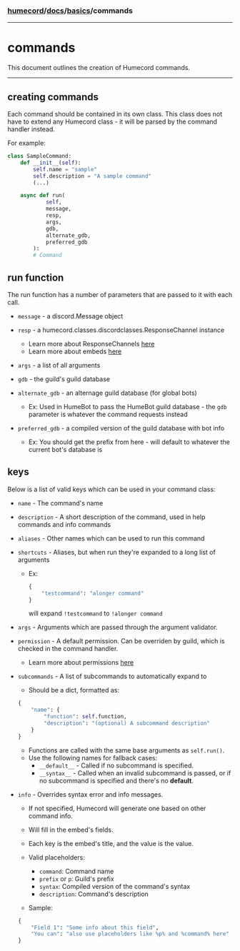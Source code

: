 ### [humecord](../..)/[docs](../README.md)/[basics](./README.md)/commands

---
# commands

This document outlines the creation of Humecord commands.

---
## creating commands

Each command should be contained in its own class.
This class does not have to extend any Humecord class - 
it will be parsed by the command handler instead.

For example:
```py
class SampleCommand:
    def __init__(self):
        self.name = "sample"
        self.description = "A sample command"
        (...)

    async def run(
            self,
            message,
            resp,
            args,
            gdb,
            alternate_gdb,
            preferred_gdb
        ):
        # Command
```

## run function

The run function has a number of parameters that
are passed to it with each call.

* `message` - a discord.Message object

* `resp` - a humecord.classes.discordclasses.ResponseChannel instance
    * Learn more about ResponseChannels [here](../classes/responsechannels.md)
    * Learn more about embeds [here](../utils/discordutils.md)

* `args` - a list of all arguments

* `gdb` - the guild's guild database

* `alternate_gdb` - an alternage guild database (for global bots)
    * Ex: Used in HumeBot to pass the HumeBot guild database - the `gdb` parameter is whatever the command requests instead

* `preferred_gdb` - a compiled version of the guild database with bot info
    * Ex: You should get the prefix from here - will default to whatever the current bot's database is

## keys

Below is a list of valid keys which can be used in your command class:

* `name` - The command's name

* `description` - A short description of the command, used in help commands and info commands

* `aliases` - Other names which can be used to run this command

* `shortcuts` - Aliases, but when run they're expanded to a long list of arguments
    * Ex: 
      ```py
      {
          "testcommand": "alonger command"
      }
      ```
      will expand `!testcommand` to `!alonger command`

* `args` - Arguments which are passed through the argument validator.

* `permission` - A default permission. Can be overriden by guild, which is checked in the command handler.
    * Learn more about permissions [here](../misc/permissions.md)

* `subcommands` - A list of subcommands to automatically expand to
    * Should be a dict, formatted as:
    ```py
    {
        "name": {
            "function": self.function,
            "description": "(optional) A subcommand description"
        }
    }
    ```
    * Functions are called with the same base arguments as `self.run()`.
    * Use the following names for fallback cases:
        * `__default__` - Called if no subcommand is specified.
        * `__syntax__` - Called when an invalid subcommand is passed, or if no subcommand is specified and there's no __default__.

* `info` - Overrides syntax error and info messages.
    * If not specified, Humecord will generate one based on other command info.

    * Will fill in the embed's fields.

    * Each key is the embed's title, and the value is the value.

    * Valid placeholders:
        * `command`: Command name
        * `prefix` or `p`: Guild's prefix
        * `syntax`: Compiled version of the command's syntax
        * `description`: Command's description

    * Sample:
    ```py
    {
        "Field 1": "Some info about this field",
        "You can": "also use placeholders like %p% and %command% here"
    }
